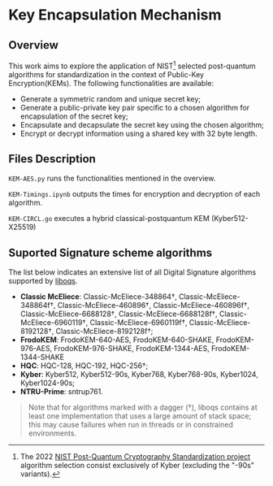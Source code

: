 # Key Encapsulation Mechanism

## Overview
This work aims to explore the application of NIST[^1] selected post-quantum algorithms for standardization in the context of Public-Key Encryption(KEMs).
The following functionalities are available:
* Generate a symmetric random and unique secret key;
* Generate a public-private key pair specific to a chosen algorithm for encapsulation of the secret key;
* Encapsulate and decapsulate the secret key using the chosen algorithm;
* Encrypt or decrypt information using a shared key with 32 byte length.

[^1]: The 2022 [NIST Post-Quantum Cryptography Standardization project](https://csrc.nist.gov/Projects/Post-Quantum-Cryptography/Post-Quantum-Cryptography-Standardization) algorithm selection consist exclusively of Kyber (excluding the "-90s" variants).

## Files Description
`KEM-AES.py` runs the functionalities mentioned in the overview.

`KEM-Timings.ipynb` outputs the times for encryption and decryption of each algorithm.

`KEM-CIRCL.go` executes a hybrid classical-postquantum KEM (Kyber512-X25519)  

## Suported Signature scheme algorithms
The list below indicates an extensive list of all Digital Signature algorithms supported by [liboqs](https://openquantumsafe.org/liboqs/algorithms/). 

+ **Classic McEliece**: Classic-McEliece-348864†, Classic-McEliece-348864f†, Classic-McEliece-460896†, Classic-McEliece-460896f†, Classic-McEliece-6688128†, Classic-McEliece-6688128f†, Classic-McEliece-6960119†, Classic-McEliece-6960119f†, Classic-McEliece-8192128†, Classic-McEliece-8192128f†;
+ **FrodoKEM**: FrodoKEM-640-AES, FrodoKEM-640-SHAKE, FrodoKEM-976-AES, FrodoKEM-976-SHAKE, FrodoKEM-1344-AES, FrodoKEM-1344-SHAKE
+ **HQC**: HQC-128, HQC-192, HQC-256†;
+ **Kyber**: Kyber512, Kyber512-90s, Kyber768, Kyber768-90s, Kyber1024, Kyber1024-90s;
+ **NTRU-Prime**: sntrup761.

>Note that for algorithms marked with a dagger (†), liboqs contains at least one implementation that uses a large amount of stack space; this may cause failures when run in threads or in constrained environments.
